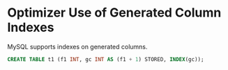 # Optimizer Use of Generated Column Indexes

MySQL supports indexes on generated columns.

```sql
CREATE TABLE t1 (f1 INT, gc INT AS (f1 + 1) STORED, INDEX(gc));
```
